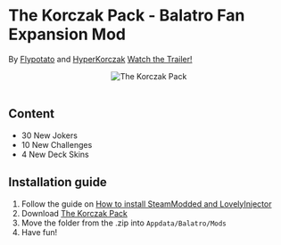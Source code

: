 # The Korczak Pack - Balatro Fan Expansion Mod
By [Flypotato](https://x.com/Flypotato123) and [HyperKorczak](https://korczak.newgrounds.com/) 
[Watch the Trailer!](https://www.youtube.com/watch?v=RiZIK6EUdR0&pp=ygUTYmFsYXRybyBtb2Qga29yY3phaw%3D%3D)
<div align="center">
    <img src="https://github.com/user-attachments/assets/62afad10-9ae2-47ea-9fe4-be176847267a" alt="The Korczak Pack"/>
</div>
<br/>

## Content
* 30 New Jokers
* 10 New Challenges
* 4 New Deck Skins

## Installation guide
1. Follow the guide on [How to install SteamModded and LovelyInjector](https://github.com/Steamodded/smods/wiki)
2. Download [The Korczak Pack](https://github.com/flypotato123/TheKorczakPack/releases)
3. Move the folder from the .zip into `Appdata/Balatro/Mods`
4. Have fun!
